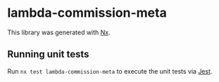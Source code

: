 # lambda-commission-meta

This library was generated with [Nx](https://nx.dev).

## Running unit tests

Run `nx test lambda-commission-meta` to execute the unit tests via [Jest](https://jestjs.io).
